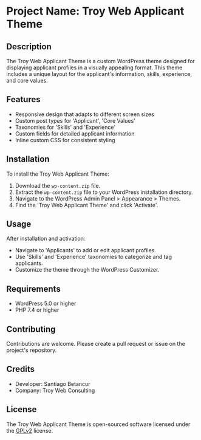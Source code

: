 # Project Name: Troy Web Applicant Theme

## Description

The Troy Web Applicant Theme is a custom WordPress theme designed for displaying applicant profiles in a visually appealing format. This theme includes a unique layout for the applicant's information, skills, experience, and core values.

## Features

- Responsive design that adapts to different screen sizes
- Custom post types for 'Applicant', 'Core Values'
- Taxonomies for 'Skills' and 'Experience'
- Custom fields for detailed applicant information
- Inline custom CSS for consistent styling

## Installation

To install the Troy Web Applicant Theme:

1. Download the `wp-content.zip` file.
2. Extract the `wp-content.zip` file to your WordPress installation directory.
3. Navigate to the WordPress Admin Panel > Appearance > Themes.
4. Find the 'Troy Web Applicant Theme' and click 'Activate'.

## Usage

After installation and activation:

- Navigate to 'Applicants' to add or edit applicant profiles.
- Use 'Skills' and 'Experience' taxonomies to categorize and tag applicants.
- Customize the theme through the WordPress Customizer.

## Requirements

- WordPress 5.0 or higher
- PHP 7.4 or higher

## Contributing

Contributions are welcome. Please create a pull request or issue on the project's repository.

## Credits

- Developer: Santiago Betancur
- Company: Troy Web Consulting

## License

The Troy Web Applicant Theme is open-sourced software licensed under the [GPLv2](http://www.gnu.org/licenses/gpl-2.0.html) license.
